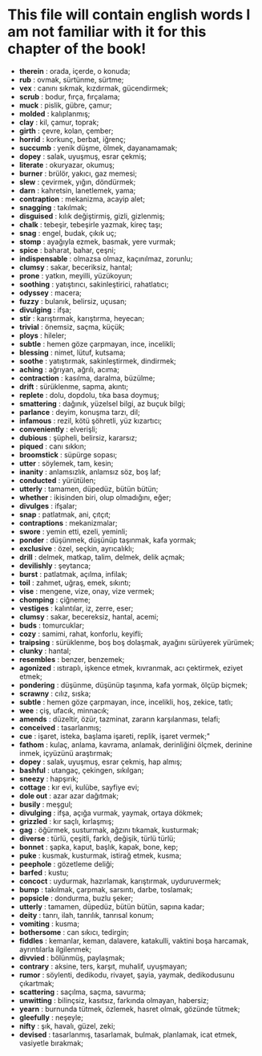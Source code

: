 # This file will contain english words I am not familiar with it for this chapter of the book!
 
 - **therein** : orada, içerde, o konuda;
 - **rub** : ovmak, sürtünme, sürtme;
 - **vex** : canını sıkmak, kızdırmak, gücendirmek;
 - **scrub** : bodur, fırça, fırçalama;
 - **muck** : pislik, gübre, çamur;
 - **molded** : kalıplanmış;
 - **clay** : kil, çamur, toprak;
 - **girth** : çevre, kolan, çember;
 - **horrid** : korkunç, berbat, iğrenç;
 - **succumb** : yenik düşme, ölmek, dayanamamak;
 - **dopey** : salak, uyuşmuş, esrar çekmiş;
 - **literate** : okuryazar, okumuş;
 - **burner** : brülör, yakıcı, gaz memesi; 
 - **slew** : çevirmek, yığın, döndürmek;
 - **darn** : kahretsin, lanetlemek, yama;
 - **contraption** : mekanizma, acayip alet;
 - **snagging** : takılmak;
 - **disguised** : kılık değiştirmiş, gizli, gizlenmiş;
 - **chalk** : tebeşir, tebeşirle yazmak, kireç taşı;
 - **snag** : engel, budak, çıkık uç;
 - **stomp** : ayağıyla ezmek, basmak, yere vurmak;
 - **spice** : baharat, bahar, çeşni;
 - **indispensable** : olmazsa olmaz, kaçınılmaz, zorunlu;
 - **clumsy** : sakar, beceriksiz, hantal;
 - **prone** : yatkın, meyilli, yüzükoyun;
 - **soothing** : yatıştırıcı, sakinleştirici, rahatlatıcı;
 - **odyssey** : macera;
 - **fuzzy** : bulanık, belirsiz, uçusan;
 - **divulging** : ifşa;
 - **stir** : karıştırmak, karıştırma, heyecan;
 - **trivial** : önemsiz, saçma, küçük;
 - **ploys** : hileler;
 - **subtle** : hemen göze çarpmayan, ince, incelikli;
 - **blessing** : nimet, lütuf, kutsama;
 - **soothe** : yatıştırmak, sakinleştirmek, dindirmek;
 - **aching** : ağrıyan, ağrılı, acıma;
 - **contraction** : kasılma, daralma, büzülme;
 - **drift** : sürüklenme, sapma, akıntı;
 - **replete** : dolu, dopdolu, tıka basa doymuş;
 - **smattering** : dağınık, yüzelsel bilgi, az buçuk bilgi;
 - **parlance** : deyim, konuşma tarzı, dil;
 - **infamous** : rezil, kötü şöhretli, yüz kızartıcı;
 - **conveniently** : elverişli;
 - **dubious** : şüpheli, belirsiz, kararsız;
 - **piqued** : canı sıkkın;
 - **broomstick** : süpürge sopası;
 - **utter** : söylemek, tam, kesin;
 - **inanity** : anlamsızlık, anlamsız söz, boş laf;
 - **conducted** : yürütülen;
 - **utterly** : tamamen, düpedüz, bütün bütün;
 - **whether** : ikisinden biri, olup olmadığını, eğer;
 - **divulges** : ifşalar;
 - **snap** : patlatmak, ani, çıtçıt;
 - **contraptions** : mekanizmalar;
 - **swore** : yemin etti, ezeli, yeminli;
 - **ponder** : düşünmek, düşünüp taşınmak, kafa yormak;
 - **exclusive** : özel, seçkin, ayrıcalıklı;
 - **drill** : delmek, matkap, talim, delmek, delik açmak;
 - **devilishly** : şeytanca;
 - **burst** : patlatmak, açılma, infilak;
 - **toil** : zahmet, uğraş, emek, sıkıntı;
 - **vise** : mengene, vize, onay, vize vermek;
 - **chomping** : çiğneme;
 - **vestiges** : kalıntılar, iz, zerre, eser;
 - **clumsy** : sakar, becereksiz, hantal, acemi;
 - **buds** : tomurcuklar;
 - **cozy** : samimi, rahat, konforlu, keyifli;
 - **traipsing** : sürüklenme, boş boş dolaşmak, ayağını sürüyerek yürümek;
 - **clunky** : hantal;
 - **resembles** : benzer, benzemek;
 - **agonized** : ıstıraplı, işkence etmek, kıvranmak, acı çektirmek, eziyet etmek;
 - **pondering** : düşünme, düşünüp taşınma, kafa yormak, ölçüp biçmek;
 - **scrawny** : cılız, sıska;
 - **subtle** : hemen göze çarpmayan, ince, incelikli, hoş, zekice, tatlı;
 - **wee** : çiş, ufacık, minnacık;
 - **amends** : düzeltir, özür, tazminat, zararın karşılanması, telafi;
 - **conceived** : tasarlanmış;
 - **cue** : işaret, isteka, başlama işareti, replik, işaret vermek;"
 - **fathom** : kulaç, anlama, kavrama, anlamak, derinliğini ölçmek, derinine inmek, içyüzünü araştırmak;
 - **dopey** : salak, uyuşmuş, esrar çekmiş, hap almış;
 - **bashful** : utangaç, çekingen, sıkılgan;
 - **sneezy** : hapşırık;
 - **cottage** : kır evi, kulübe, sayfiye evi;
 - **dole out** : azar azar dağıtmak;
 - **busily** : meşgul;
 - **divulging** : ifşa, açığa vurmak, yaymak, ortaya dökmek;
 - **grizzled** : kır saçlı, kırlaşmış;
 - **gag** : öğürmek, susturmak, ağzını tıkamak, kusturmak;
 - **diverse** : türlü, çeşitli, farklı, değişik, türlü türlü;
 - **bonnet** : şapka, kaput, başlık, kapak, bone, kep;
 - **puke** : kusmak, kusturmak, istirağ etmek, kusma;
 - **peephole** : gözetleme deliği;
 - **barfed** : kustu;
 - **concoct** : uydurmak, hazırlamak, karıştırmak, uyduruvermek;
 - **bump** : takılmak, çarpmak, sarsıntı, darbe, toslamak;
 - **popsicle** : dondurma, buzlu şeker;
 - **utterly** : tamamen, düpedüz, bütün bütün, sapına kadar;
 - **deity** : tanrı, ilah, tanrılık, tanrısal konum;
 - **vomiting** : kusma;
 - **bothersome** : can sıkıcı, tedirgin;
 - **fiddles** : kemanlar, keman, dalavere, katakulli, vaktini boşa harcamak, ayrıntılarla ilgilenmek;
 - **divvied** : bölünmüş, paylaşmak;
 - **contrary** : aksine, ters, karşıt, muhalif, uyuşmayan;
 - **rumor** : söylenti, dedikodu, rivayet, şayia, yaymak, dedikodusunu çıkartmak;
 - **scattering** : saçılma, saçma, savurma;
 - **unwitting** : bilinçsiz, kasıtsız, farkında olmayan, habersiz;
 - **yearn** : burnunda tütmek, özlemek, hasret olmak, gözünde tütmek;
 - **gleefully** : neşeyle;
 - **nifty** : şık, havalı, güzel, zeki;
 - **devised** : tasarlanmış, tasarlamak, bulmak, planlamak, icat etmek, vasiyetle bırakmak;